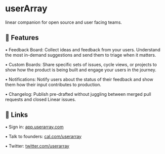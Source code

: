 # userArray

linear companion for open source and user facing teams.

## 🚀 Features

• Feedback Board: Collect ideas and feedback from your users. Understand the most in-demand suggestions and send them to triage when it matters.

• Custom Boards: Share specific sets of issues, cycle views, or projects to show how the product is being built and engage your users in the journey.

• Notifications: Notify users about the status of their feedback and show them how their input contributes to production.

• Changelog: Publish pre-drafted without juggling between merged pull requests and closed Linear issues.

## 🔗 Links

• Sign in: [app.userarray.com](https://app.userarray.com)

• Talk to founders: [cal.com/userarray](https://cal.com/userarray)

• Twitter: [twitter.com/userarray](https://twitter.com/userarray)

